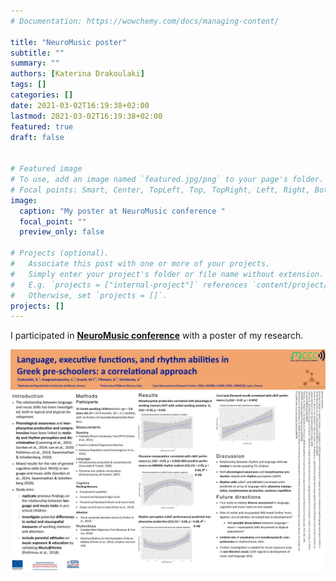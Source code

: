 ```yaml
---
# Documentation: https://wowchemy.com/docs/managing-content/

title: "NeuroMusic poster"
subtitle: ""
summary: ""
authors: [Katerina Drakoulaki]
tags: []
categories: []
date: 2021-03-02T16:19:38+02:00
lastmod: 2021-03-02T16:19:38+02:00
featured: true
draft: false


# Featured image
# To use, add an image named `featured.jpg/png` to your page's folder.
# Focal points: Smart, Center, TopLeft, Top, TopRight, Left, Right, BottomLeft, Bottom, BottomRight.
image:
  caption: "My poster at NeuroMusic conference "
  focal_point: ""
  preview_only: false

# Projects (optional).
#   Associate this post with one or more of your projects.
#   Simply enter your project's folder or file name without extension.
#   E.g. `projects = ["internal-project"]` references `content/project/deep-learning/index.md`.
#   Otherwise, set `projects = []`.
projects: []
---
```



I participated in **[NeuroMusic conference](https://www.fondazione-mariani.org/en/neuromusic7)** with a poster of my research. 

![](Neuro-Music6.jpg "The poster presented at NeuroMusic VII in June 2021, presenting some of the findings of my PhD project. ")



